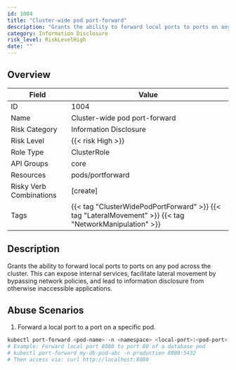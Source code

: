 ```yaml
---
id: 1004
title: "Cluster-wide pod port-forward"
description: "Grants the ability to forward local ports to ports on any pod across the cluster. This can expose internal services, facilitate lateral movement by bypassing network policies, and lead to information disclosure from otherwise inaccessible applications."
category: Information Disclosure
risk_level: RiskLevelHigh
date: ""
---
```


## Overview

| Field                   | Value                                                                                                   |
| ----------------------- | ------------------------------------------------------------------------------------------------------- |
| ID                      | 1004                                                                                                    |
| Name                    | Cluster-wide pod port-forward                                                                           |
| Risk Category           | Information Disclosure                                                                                  |
| Risk Level              | {{< risk High >}}                                                                                       |
| Role Type               | ClusterRole                                                                                             |
| API Groups              | core                                                                                                    |
| Resources               | pods/portforward                                                                                        |
| Risky Verb Combinations | [create]                                                                                                |
| Tags                    | {{< tag "ClusterWidePodPortForward" >}} {{< tag "LateralMovement" >}} {{< tag "NetworkManipulation" >}} |

## Description

Grants the ability to forward local ports to ports on any pod across the cluster. This can expose internal services, facilitate lateral movement by bypassing network policies, and lead to information disclosure from otherwise inaccessible applications.

## Abuse Scenarios

1. Forward a local port to a port on a specific pod.

```bash
kubectl port-forward <pod-name> -n <namespace> <local-port>:<pod-port>
# Example: Forward local port 8080 to port 80 of a database pod
# kubectl port-forward my-db-pod-abc -n production 8080:5432
# Then access via: curl http://localhost:8080

```
